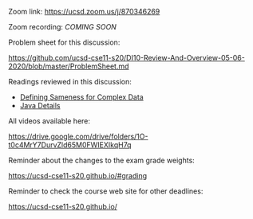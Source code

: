 Zoom link: https://ucsd.zoom.us/j/870346269

Zoom recording: *COMING SOON*

Problem sheet for this discussion: 

https://github.com/ucsd-cse11-s20/DI10-Review-And-Overview-05-06-2020/blob/master/ProblemSheet.md

Readings reviewed in this discussion:
- [Defining Sameness for Complex Data](https://course.ccs.neu.edu/cs2510h/lecture11.html)
- [Java Details](https://cseweb.ucsd.edu/classes/sp17/cse11-a/lecture28.html)

All videos available here:

https://drive.google.com/drive/folders/1O-t0c4MrY7DurvZld65M0FWIEXIkqH7q

Reminder about the changes to the exam grade weights:

https://ucsd-cse11-s20.github.io/#grading

Reminder to check the course web site for other deadlines:

https://ucsd-cse11-s20.github.io/
